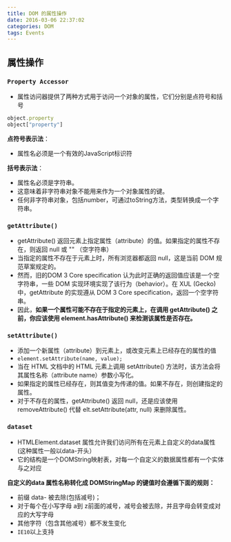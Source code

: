 ```yaml
---
title: DOM 的属性操作
date: 2016-03-06 22:37:02
categories: DOM
tags: Events
---
```

## 属性操作

### `Property Accessor`
- 属性访问器提供了两种方式用于访问一个对象的属性，它们分别是点符号和括号

```javascript
object.property
object["property"]
```

**点符号表示法**：

- 属性名必须是一个有效的JavaScript标识符

**括号表示法**：

- 属性名必须是字符串。
- 这意味着非字符串对象不能用来作为一个对象属性的键。
- 任何非字符串对象，包括number，可通过toString方法，类型转换成一个字符串。

<!-- more -->

### `getAttribute()`
- getAttribute() 返回元素上指定属性（attribute）的值。如果指定的属性不存在，则返回  null 或 "" （空字符串）
- 当指定的属性不存在于元素上时，所有浏览器都返回 null，这是当前 DOM 规范草案规定的。
- 然而，旧的DOM 3 Core specification 认为此时正确的返回值应该是一个空字符串，一些 DOM 实现环境实现了该行为（behavior）。在 XUL (Gecko) 中，getAttribute 的实现遵从 DOM 3 Core specification，返回一个空字符串。
- 因此，**如果一个属性可能不存在于指定的元素上，在调用 getAttribute() 之前，你应该使用 element.hasAttribute() 来检测该属性是否存在。**

### `setAttribute()`
- 添加一个新属性（attribute）到元素上，或改变元素上已经存在的属性的值
- `element.setAttribute(name, value);`
- 当在 HTML 文档中的 HTML 元素上调用 setAttribute() 方法时，该方法会将其属性名称（attribute name）参数小写化。
- 如果指定的属性已经存在，则其值变为传递的值。如果不存在，则创建指定的属性。
- 对于不存在的属性，getAttribute() 返回 null，还是应该使用 removeAttribute() 代替 elt.setAttribute(attr, null) 来删除属性。

### `dataset`
- HTMLElement.dataset 属性允许我们访问所有在元素上自定义的data属性 (这种属性一般以data-开头）
- 它的结构是一个DOMString映射表，对每一个自定义的数据属性都有一个实体与之对应

**自定义的data 属性名称转化成 DOMStringMap 的键值时会遵循下面的规则：**

- 前缀  data- 被去除(包括减号)；
- 对于每个在小写字母 a到 z前面的减号，减号会被去除，并且字母会转变成对应的大写字母
- 其他字符（包含其他减号）都不发生变化
- `IE10`以上支持
 
 
